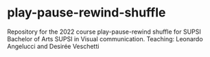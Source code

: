 # play-pause-rewind-shuffle
Repository for the 2022 course play-pause-rewind shuffle for SUPSI Bachelor of Arts SUPSI in Visual communication.
Teaching: Leonardo Angelucci and Desirée Veschetti
